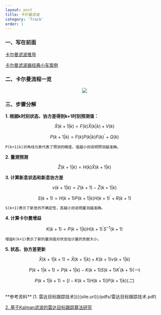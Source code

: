 ```yaml
---
layout: post
title: 卡尔曼滤波
category: 'Track'
order: 1
---
```


### 一、写在前面
[卡尔曼滤波推导](https://zhuanlan.zhihu.com/p/134595781)

[卡尔曼滤波器经典小车案例]({{site.url}}/pdfs/UnderstandingKalmanFilter.pdf)

### 二、卡尔曼流程一览
<div align=center>
<img src="{{site.url}}/images/kalman-01.png"/>
</div>

### 三、步骤分解

**1. 根据k时刻状态、协方差得到k+1时刻预测值：**

$$ \hat{X}({k+1|k})=F(k)\hat{X}({k|k})+V(k)$$

$$ {P}({k+1|k})=F(k){P}({k|k})F(k)^{'}+Q(k)$$

	P(k+1|k)对角线元素代表了预测的精度，值越小则说明预测越准确。

**2. 量测预测**

$$ \hat{Z}({k+1|k})=H(k)\hat{X}({k+1|k}) $$

**3. 计算新息状态和新息协方差**

$$ {v}({k+1|k})=Z(k+1)-\hat{Z}({k+1|k}) $$

$$ {S}({k+1})=H(k+1){P}({k+1|k})H(k+1)^{'}+R(k+1)$$

	S(k+1)表示了新息的不确定性，其越小则说明量测越准确。

**4. 计算卡尔曼增益**

$$ {K}({k+1})={P}({k+1|k})H(k+1)^{'}S^{-1}(k+1)$$

	增益K(k+1)表示了新的量测值对状态估计量的贡献大小。

**5. 状态、协方差更新**

$$ \hat{X}({k+1|k+1})=\hat{X}({k+1|k})+{K}({k+1}){v}({k+1|k})$$

$$ {P}({k+1|k+1})={P}({k+1|k})-{K}({k+1}){S}({k+1}){K}^{'}({k+1})   (一)$$

$$ {P}({k+1|k+1})=[I-{K}({k+1})H(k+1)]{P}({k+1|k})	(二)$$

<br>
**参考资料**
[1. 雷达目标跟踪技术]({{site.url}}/pdfs/雷达目标跟踪技术.pdf)

[2. 基于Kalman滤波的雷达目标跟踪算法研究]({{site.url}}/pdfs/基于Kalman滤波的雷达目标跟踪算法研究.pdf)